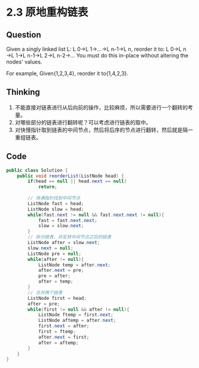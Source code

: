 # 2.3 原地重构链表

## Question
Given a singly linked list L: L 0→L 1→…→L n-1→L n,
reorder it to: L 0→L n →L 1→L n-1→L 2→L n-2→…
You must do this in-place without altering the nodes' values.

For example,
Given{1,2,3,4}, reorder it to{1,4,2,3}.

## Thinking
1. 不能直接对链表进行从后向前的操作，比较麻烦，所以需要进行一个翻转的考量。
2. 对哪些部分的链表进行翻转呢？可以考虑进行链表的取中。
3. 对快慢指针取到链表的中间节点，然后将后序的节点进行翻转，然后就是隔一重组链表。

## Code
```java
public class Solution {
    public void reorderList(ListNode head) {
        if(head == null || head.next == null)
            return;
         
        // 快满指针找到中间节点
        ListNode fast = head;
        ListNode slow = head;
        while(fast.next != null && fast.next.next != null){
            fast = fast.next.next;
            slow = slow.next;
        }
        // 拆分链表，并反转中间节点之后的链表
        ListNode after = slow.next;
        slow.next = null;
        ListNode pre = null;
        while(after != null){
            ListNode temp = after.next;
            after.next = pre;
            pre = after;
            after = temp;
        }
        // 合并两个链表
        ListNode first = head;
        after = pre;
        while(first != null && after != null){
            ListNode ftemp = first.next;
            ListNode aftemp = after.next;
            first.next = after;
            first = ftemp;
            after.next = first;        
            after = aftemp;        
        }
    }
}
```
